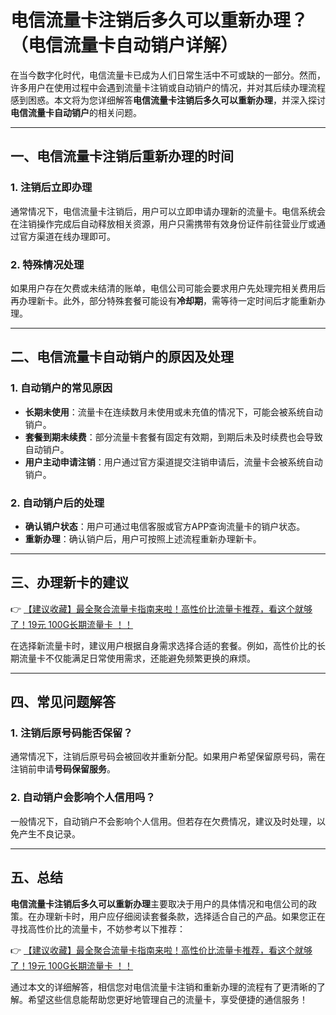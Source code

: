 # 电信流量卡注销后多久可以重新办理？（电信流量卡自动销户详解）

在当今数字化时代，电信流量卡已成为人们日常生活中不可或缺的一部分。然而，许多用户在使用过程中会遇到流量卡注销或自动销户的情况，并对其后续办理流程感到困惑。本文将为您详细解答**电信流量卡注销后多久可以重新办理**，并深入探讨**电信流量卡自动销户**的相关问题。

---

## 一、电信流量卡注销后重新办理的时间

### 1. 注销后立即办理
通常情况下，电信流量卡注销后，用户可以立即申请办理新的流量卡。电信系统会在注销操作完成后自动释放相关资源，用户只需携带有效身份证件前往营业厅或通过官方渠道在线办理即可。

### 2. 特殊情况处理
如果用户存在欠费或未结清的账单，电信公司可能会要求用户先处理完相关费用后再办理新卡。此外，部分特殊套餐可能设有**冷却期**，需等待一定时间后才能重新办理。

---

## 二、电信流量卡自动销户的原因及处理

### 1. 自动销户的常见原因
- **长期未使用**：流量卡在连续数月未使用或未充值的情况下，可能会被系统自动销户。
- **套餐到期未续费**：部分流量卡套餐有固定有效期，到期后未及时续费也会导致自动销户。
- **用户主动申请注销**：用户通过官方渠道提交注销申请后，流量卡会被系统自动销户。

### 2. 自动销户后的处理
- **确认销户状态**：用户可通过电信客服或官方APP查询流量卡的销户状态。
- **重新办理**：确认销户后，用户可按照上述流程重新办理新卡。

---

## 三、办理新卡的建议

👉 [【建议收藏】最全聚合流量卡指南来啦！高性价比流量卡推荐，看这个就够了！19元 100G长期流量卡 ！！](https://bit.ly/Liuliangka)

在选择新流量卡时，建议用户根据自身需求选择合适的套餐。例如，高性价比的长期流量卡不仅能满足日常使用需求，还能避免频繁更换的麻烦。

---

## 四、常见问题解答

### 1. 注销后原号码能否保留？
通常情况下，注销后原号码会被回收并重新分配。如果用户希望保留原号码，需在注销前申请**号码保留服务**。

### 2. 自动销户会影响个人信用吗？
一般情况下，自动销户不会影响个人信用。但若存在欠费情况，建议及时处理，以免产生不良记录。

---

## 五、总结

**电信流量卡注销后多久可以重新办理**主要取决于用户的具体情况和电信公司的政策。在办理新卡时，用户应仔细阅读套餐条款，选择适合自己的产品。如果您正在寻找高性价比的流量卡，不妨参考以下推荐：

👉 [【建议收藏】最全聚合流量卡指南来啦！高性价比流量卡推荐，看这个就够了！19元 100G长期流量卡 ！！](https://bit.ly/Liuliangka)

通过本文的详细解答，相信您对电信流量卡注销和重新办理的流程有了更清晰的了解。希望这些信息能帮助您更好地管理自己的流量卡，享受便捷的通信服务！